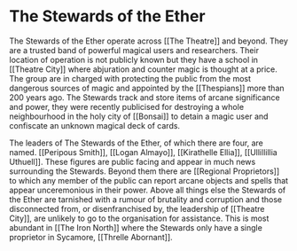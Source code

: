# The Stewards of the Ether
The Stewards of the Ether operate across [[The Theatre]] and beyond. They are a trusted band of powerful magical users and researchers. Their location of operation is not publicly known but they have a school in [[Theatre City]] where abjuration and counter magic is thought at a price. The group are in charged with protecting the public from the most dangerous sources of magic and appointed by the [[Thespians]] more than 200 years ago. The Stewards track and store items of arcane significance and power, they were recently publicised for destroying a whole neighbourhood in the holy city of [[Bonsai]] to detain a magic user and confiscate an unknown magical deck of cards.

The leaders of The Stewards of the Ether, of which there are four, are named. [[Peripous Smith]], [[Logan Almayo]], [[Kirathelle Ellia]], [[Ullillillia Uthuell]]. These figures are public facing and appear in much news surrounding the Stewards. Beyond them there are [[Regional Proprietors]] to which any member of the public can report arcane objects and spells that appear unceremonious in their power. Above all things else the Stewards of the Ether are tarnished with a rumour of brutality and corruption and those disconnected from, or disenfranchised by, the leadership of [[Theatre City]], are unlikely to go to the organisation for assistance. This is most abundant in [[The Iron North]] where the Stewards only have a single proprietor in Sycamore, [[Threlle Abornant]].